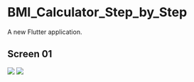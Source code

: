 # BMI_Calculator_Step_by_Step

A new Flutter application.

## Screen 01
<img src="https://user-images.githubusercontent.com/39946504/99495008-c7908280-2993-11eb-8a2e-0ff1ef2930d2.PNG">
<img src="https://user-images.githubusercontent.com/39946504/99563773-6c8a7a00-29eb-11eb-80cf-08c1ac81ca0a.PNG">

  
